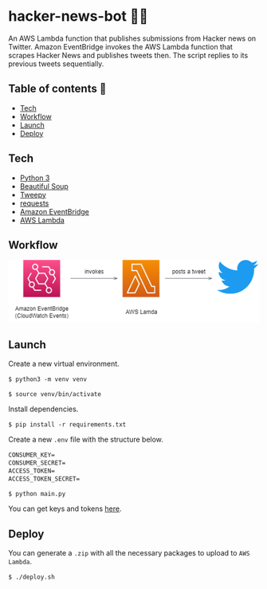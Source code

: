 # hacker-news-bot 👩‍💻

An AWS Lambda function that publishes submissions from Hacker news on Twitter. Amazon EventBridge invokes the AWS Lambda function that scrapes Hacker News and publishes tweets then. The script replies to its previous tweets sequentially.

## Table of contents 📕
- [Tech](#tech)
- [Workflow](#workflow)
- [Launch](#launch)
- [Deploy](#deploy)


## Tech
- [Python 3]()
- [Beautiful Soup](https://www.crummy.com/software/BeautifulSoup/bs4/doc/)
- [Tweepy](https://docs.tweepy.org/en/stable/)
- [requests](https://pypi.org/project/requests/)
- [Amazon EventBridge](https://aws.amazon.com/eventbridge/)
- [AWS Lambda](https://aws.amazon.com/lambda/)

## Workflow 
![workflow-image](/assets/workflow.png)


## Launch

Create a new virtual environment.
```
$ python3 -m venv venv
```

```
$ source venv/bin/activate
```

Install dependencies.
```
$ pip install -r requirements.txt
```

Create a new `.env` file with the structure below.
```
CONSUMER_KEY=
CONSUMER_SECRET=
ACCESS_TOKEN=
ACCESS_TOKEN_SECRET=
```

```
$ python main.py
```


You can get keys and tokens [here](https://developer.twitter.com/en/portal/dashboard).

## Deploy

You can generate a `.zip` with all the necessary packages to upload to `AWS Lambda`.

```
$ ./deploy.sh
```
